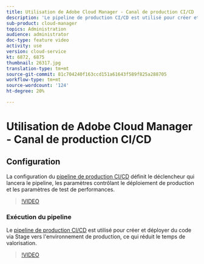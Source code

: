 ```yaml
---
title: Utilisation de Adobe Cloud Manager - Canal de production CI/CD
description: 'Le pipeline de production CI/CD est utilisé pour créer et déployer du code par le biais de Stage vers l''environnement de production, ce qui réduit le temps de valorisation. La configuration du pipeline de production CI/CD définit le déclencheur qui lancera le pipeline, les paramètres contrôlant le déploiement en production et les paramètres de test de performances. '
sub-product: cloud-manager
topics: Administration
audience: administrator
doc-type: feature video
activity: use
version: cloud-service
kt: 6872, 6875
thumbnail: 26317.jpg
translation-type: tm+mt
source-git-commit: 81c704240f163ccd151a61643f589f825a288705
workflow-type: tm+mt
source-wordcount: '124'
ht-degree: 20%

---
```



# Utilisation de Adobe Cloud Manager - Canal de production CI/CD

## Configuration

La configuration du [pipeline de production CI/CD](https://experienceleague.adobe.com/docs/experience-manager-cloud-manager/using/how-to-use/configuring-pipeline.html) définit le déclencheur qui lancera le pipeline, les paramètres contrôlant le déploiement de production et les paramètres de test de performances.

>[!VIDEO](https://video.tv.adobe.com/v/26314/?quality=12&learn=on)

### Exécution du pipeline

Le [pipeline de production CI/CD](https://experienceleague.adobe.com/docs/experience-manager-cloud-manager/using/how-to-use/deploying-code.html) est utilisé pour créer et déployer du code via Stage vers l&#39;environnement de production, ce qui réduit le temps de valorisation.

>[!VIDEO](https://video.tv.adobe.com/v/26317/?quality=12&learn=on)
